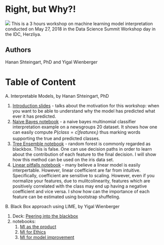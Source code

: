 # Right, but Why?!
![](https://image.ibb.co/nntWFy/Screen_Shot_2018_05_27_at_20_00_32.png)
This is a 3 hours workshop on machine learning model interpretation conducted on May 27, 2018 in the Data Science Summit Workshop day in the IDC, Herzliya.
## Authors
Hanan Shteingart, PhD and Yigal Wienberger

# Table of Content
A. Interpretable Models, by Hanan Shteingart, PhD
  1. [Introduction slides](decks/Right%20by%20Why_%20-%20Introduction.pdf) - talks about the motivation for this workshop: when you want to be able to understand why the model has predicted what ever it has predicted.
  2. [Naive Bayes notebook](notebooks/naive_bayes/naive_bayes.ipynb) - a naive bayes multinomial classifier interpretation example on a newsgroups 20 dataset. It shows how one can easily compute $P(class=c|feature x_i)$ thus marking words supporting the true and predicted classes.
  3. [Tree Ensemble notebook](notebooks/random_forest/random_forest.ipynb) - random forest is commonly regarded as blackbox. This is false. One can use decision paths in order to learn about the contribution of each feature to the final decision. I will show how this method can be used on the iris data set. 
  4. [Linear pitfalls notebook](notebooks/linear/linear.ipynb) - many believe a linear model is easily interpertable. However, linear coefficient are far from intuitive. Specifically, coefficient are sensitive to scaling. However, even if you normalize your features, due to mulitcolinearity, features which are positively correlated with the class may end up having a negative coefficient and vice versa. I show how can the importance of each feature can be estimated using bootstrap shuffeling. 

B. Black Box approach using LIME, by Yigal Wienberger
  1. Deck: [Peering into the blackbox](/decks/Peering%20into%20the%20black%20box.pptx)
  2. notebooks: 
      1. [MI as the product](notebooks/Peering%20into%20the%20black%20box/MI%20as%20the%20product.ipynb)
      2. [MI for Ethics](notebooks/Peering%20into%20the%20black%20box/MI%20for%20Ethics.ipynb)
      3. [MI for model improvement]("notebooks/Peering%20into%20the%20black%20box/MI%20for%20model%20improvement.ipynb")
